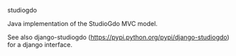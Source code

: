studiogdo

Java implementation of the StudioGdo MVC model.

See also django-studiogdo (https://pypi.python.org/pypi/django-studiogdo) for a django interface.

